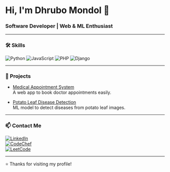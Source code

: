 # Hi, I'm Dhrubo Mondol 👋

### Software Developer | Web & ML Enthusiast

---

### 🛠️ Skills

![Python](https://img.shields.io/badge/Python-3776AB?style=for-the-badge&logo=python&logoColor=white)
![JavaScript](https://img.shields.io/badge/JavaScript-F7DF1E?style=for-the-badge&logo=javascript&logoColor=black)
![PHP](https://img.shields.io/badge/PHP-777BB4?style=for-the-badge&logo=php&logoColor=white)
![Django](https://img.shields.io/badge/Django-092E20?style=for-the-badge&logo=django&logoColor=white)

---

### 📂 Projects

- [Medical Appointment System](https://github.com/dhrubomondol66/medical-appointment)  
  A web app to book doctor appointments easily.

- [Potato Leaf Disease Detection](https://github.com/dhrubomondol66/potato-leaf-disease)  
  ML model to detect diseases from potato leaf images.

---

### 📫 Contact Me

[![LinkedIn](https://img.shields.io/badge/LinkedIn-0077B5?style=for-the-badge&logo=linkedin&logoColor=white)](https://linkedin.com/in/yourprofile)  
[![CodeChef](https://img.shields.io/badge/CodeChef-0055FF?style=for-the-badge&logo=codechef&logoColor=white)](https://www.codechef.com/users/yourusername)  
[![LeetCode](https://img.shields.io/badge/LeetCode-FFA116?style=for-the-badge&logo=leetcode&logoColor=black)](https://leetcode.com/yourusername)  

---

⭐️ Thanks for visiting my profile!
